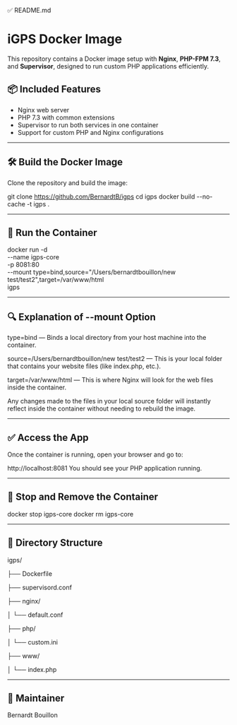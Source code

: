 ✅ README.md
# iGPS Docker Image

This repository contains a Docker image setup with **Nginx**, **PHP-FPM 7.3**, and **Supervisor**, designed to run custom PHP applications efficiently.

## 📦 Included Features

- Nginx web server
- PHP 7.3 with common extensions
- Supervisor to run both services in one container
- Support for custom PHP and Nginx configurations

---

## 🛠️ Build the Docker Image

Clone the repository and build the image:

git clone https://github.com/BernardtB/igps
cd igps
docker build --no-cache -t igps .

---

## 🚀 Run the Container

docker run -d \
  --name igps-core \
  -p 8081:80 \
  --mount type=bind,source="/Users/bernardtbouillon/new test/test2",target=/var/www/html \
  igps

---
  
## 🔍 Explanation of --mount Option

type=bind — Binds a local directory from your host machine into the container.

source=/Users/bernardtbouillon/new test/test2 — This is your local folder that contains your website files (like index.php, etc.).

target=/var/www/html — This is where Nginx will look for the web files inside the container.

Any changes made to the files in your local source folder will instantly reflect inside the container without needing to rebuild the image.

---

## ✅ Access the App
Once the container is running, open your browser and go to:

http://localhost:8081
You should see your PHP application running.

---

## 🧹 Stop and Remove the Container

docker stop igps-core
docker rm igps-core

---

## 📁 Directory Structure

igps/

├── Dockerfile

├── supervisord.conf

├── nginx/

│   └── default.conf

├── php/

│   └── custom.ini

├── www/

│   └── index.php


---

## 👤 Maintainer
Bernardt Bouillon

